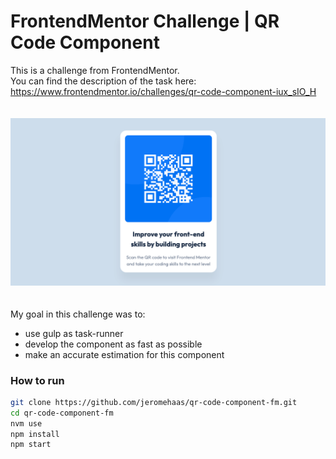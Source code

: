 # FrontendMentor Challenge | QR Code Component

This is a challenge from FrontendMentor.   
You can find the description of the task here:  
https://www.frontendmentor.io/challenges/qr-code-component-iux_sIO_H

<img src="dist/readme/preview.png" width="700" style="margin: 20px 0" />

My goal in this challenge was to:
- use gulp as task-runner
- develop the component as fast as possible
- make an accurate estimation for this component

### How to run
```bash
git clone https://github.com/jeromehaas/qr-code-component-fm.git
cd qr-code-component-fm
nvm use
npm install 
npm start
```